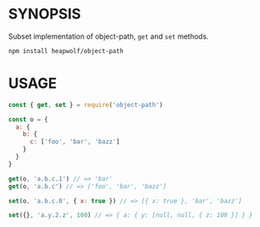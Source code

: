 # SYNOPSIS
Subset implementation of object-path, `get` and `set` methods.

```bash
npm install heapwolf/object-path
```

# USAGE

```js
const { get, set } = require('object-path')
```

```js
const o = {
  a: {
    b: {
      c: ['foo', 'bar', 'bazz']
    }
  }
}
```

```js
get(o, 'a.b.c.1') // => 'bar'
get(o, 'a.b.c') // => ['foo', 'bar', 'bazz']
```

```js
set(o, 'a.b.c.0', { x: true }) // => [{ x: true }, 'bar', 'bazz']
```

```js
set({}, 'a.y.2.z', 100) // => { a: { y: [null, null, { z: 100 }] } }
```
